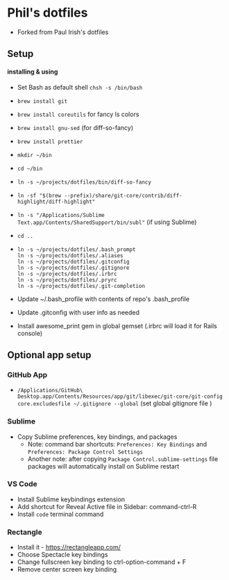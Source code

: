# Phil's dotfiles

* Forked from Paul Irish's dotfiles

## Setup
#### installing & using

* Set Bash as default shell `chsh -s /bin/bash`
* `brew install git`
* `brew install coreutils` for fancy ls colors
* `brew install gnu-sed` (for diff-so-fancy)
* `brew install prettier`
* `mkdir ~/bin`
* `cd ~/bin`
* `ln -s ~/projects/dotfiles/bin/diff-so-fancy`
* `ln -sf "$(brew --prefix)/share/git-core/contrib/diff-highlight/diff-highlight"`
* `ln -s "/Applications/Sublime Text.app/Contents/SharedSupport/bin/subl"` (if using Sublime)
* `cd ..`
* ```
  ln -s ~/projects/dotfiles/.bash_prompt
  ln -s ~/projects/dotfiles/.aliases
  ln -s ~/projects/dotfiles/.gitconfig
  ln -s ~/projects/dotfiles/.gitignore
  ln -s ~/projects/dotfiles/.irbrc
  ln -s ~/projects/dotfiles/.pryrc
  ln -s ~/projects/dotfiles/.git-completion
  ```
* Update ~/.bash_profile with contents of repo's .bash_profile
* Update .gitconfig with user info as needed

* Install awesome_print gem in global gemset (.irbrc will load it for Rails console)

## Optional app setup
### GitHub App

* `/Applications/GitHub\ Desktop.app/Contents/Resources/app/git/libexec/git-core/git-config core.excludesfile ~/.gitignore --global` (set global gitignore file )

### Sublime

* Copy Sublime preferences, key bindings, and packages
  * Note: command bar shortcuts: `Preferences: Key Bindings` and `Preferences: Package Control Settings`
  * Another note: after copying `Package Control.sublime-settings` file packages will automatically install on Sublime restart

### VS Code

* Install Sublime keybindings extension
* Add shortcut for Reveal Active file in Sidebar: command-ctrl-R
* Install `code` terminal command

### Rectangle

* Install it - https://rectangleapp.com/
* Choose Spectacle key bindings
* Change fullscreen key binding to ctrl-option-command + F
* Remove center screen key binding
